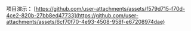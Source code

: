 项目演示：
[https://github.com/user-attachments/assets/f579d715-f70d-4ce2-820b-27bb8ed47733](https://github.com/user-attachments/assets/6cf70f70-4e93-4508-958f-e67208974dae)

